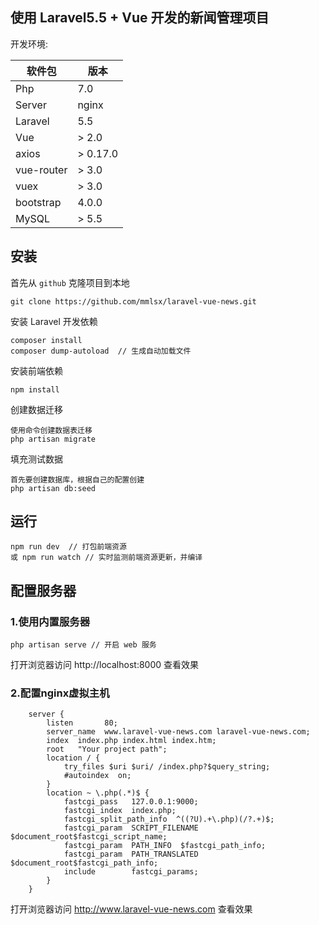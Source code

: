 ## 使用 Laravel5.5 + Vue 开发的新闻管理项目

开发环境:

| 软件包 | 版本 |
| --- | --- |
| Php | 7.0 |
| Server | nginx |
| Laravel | 5.5 |
| Vue | > 2.0 |
| axios | > 0.17.0 |
| vue-router | > 3.0 |
| vuex | > 3.0 |
| bootstrap | 4.0.0 |
| MySQL | > 5.5 |


## 安装
首先从 `github` 克隆项目到本地
```
git clone https://github.com/mmlsx/laravel-vue-news.git
```

安装 Laravel 开发依赖
```
composer install
composer dump-autoload  // 生成自动加载文件
```

安装前端依赖
```
npm install
```

创建数据迁移
```
使用命令创建数据表迁移
php artisan migrate
```

填充测试数据
```
首先要创建数据库，根据自己的配置创建
php artisan db:seed
```

## 运行 
```
npm run dev  // 打包前端资源
或 npm run watch // 实时监测前端资源更新，并编译
```

## 配置服务器

### 1.使用内置服务器
```
php artisan serve // 开启 web 服务

```
打开浏览器访问 http://localhost:8000 查看效果

### 2.配置nginx虚拟主机
```nginx
	server {
        listen       80;
        server_name  www.laravel-vue-news.com laravel-vue-news.com;
		index  index.php index.html index.htm;
        root   "Your project path";
        location / {
            try_files $uri $uri/ /index.php?$query_string;
            #autoindex  on;
        }
        location ~ \.php(.*)$ {
            fastcgi_pass   127.0.0.1:9000;
            fastcgi_index  index.php;
            fastcgi_split_path_info  ^((?U).+\.php)(/?.+)$;
            fastcgi_param  SCRIPT_FILENAME  $document_root$fastcgi_script_name;
            fastcgi_param  PATH_INFO  $fastcgi_path_info;
            fastcgi_param  PATH_TRANSLATED  $document_root$fastcgi_path_info;
            include        fastcgi_params;
        }
	}
```
打开浏览器访问 http://www.laravel-vue-news.com 查看效果